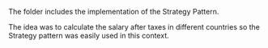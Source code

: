 The folder includes the implementation of the Strategy Pattern.

The idea was to calculate the salary after taxes in different countries so the Strategy pattern was easily used in this context.
